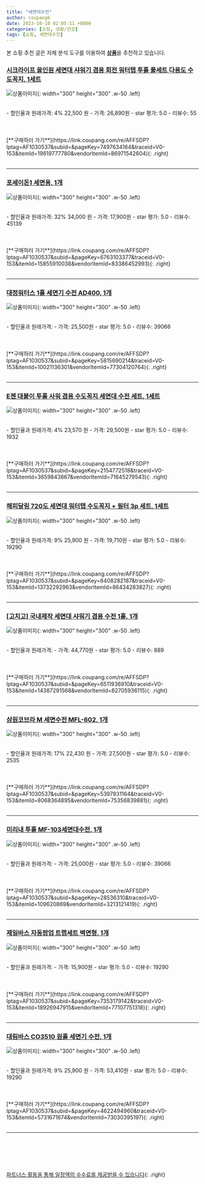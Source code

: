 ```yaml
---
title: "세면대수전"
author: coupang6
date: 2023-10-10 02:05:11 +0800
categories: [쇼핑, 생활/건강]
tags: [쇼핑, 세면대수전]
---
```


본 쇼핑 추천 글은 자체 분석 도구를 이용하여 [**상품**](https://link.coupang.com/a/bao1ui)을 추천하고 있습니다.

### [시크라이프 올인원 세면대 샤워기 겸용 회전 워터탭 투홀 풀세트 다용도 수도꼭지, 1세트](https://link.coupang.com/re/AFFSDP?lptag=AF1030537&subid=&pageKey=7497634164&traceid=V0-153&itemId=19619777780&vendorItemId=86971542604)

![상품이미지](https://thumbnail7.coupangcdn.com/thumbnails/remote/230x230ex/image/vendor_inventory/8a59/bbc6cfce60d5b90855bd7771e57850328427a30970f5c0f67d22f17597d7.jpg){: width="300" height="300" .w-50 .left}


<br>
- 할인율과 원래가격: 4%  22,500   원
- 가격: 26,890원
- star 평가: 5.0
- 리뷰수: 55
<br>
<br>
<br>
<br>
[**구매하러 가기**](https://link.coupang.com/re/AFFSDP?lptag=AF1030537&subid=&pageKey=7497634164&traceid=V0-153&itemId=19619777780&vendorItemId=86971542604){: .right}
<br>
<br>

---

### [포세이돈1 세면용, 1개](https://link.coupang.com/re/AFFSDP?lptag=AF1030537&subid=&pageKey=6763103377&traceid=V0-153&itemId=15855910038&vendorItemId=83386452993)

![상품이미지](https://thumbnail7.coupangcdn.com/thumbnails/remote/230x230ex/image/vendor_inventory/1b29/3639fc9b981d6731e4bbcb74ab150628624b2fd6209e33f67e036f40867d.jpg){: width="300" height="300" .w-50 .left}


<br>
- 할인율과 원래가격: 32%  34,000   원
- 가격: 17,900원
- star 평가: 5.0
- 리뷰수: 45139
<br>
<br>
<br>
<br>
[**구매하러 가기**](https://link.coupang.com/re/AFFSDP?lptag=AF1030537&subid=&pageKey=6763103377&traceid=V0-153&itemId=15855910038&vendorItemId=83386452993){: .right}
<br>
<br>

---

### [대정워터스 1홀 세면기 수전 AD400, 1개](https://link.coupang.com/re/AFFSDP?lptag=AF1030537&subid=&pageKey=5815690214&traceid=V0-153&itemId=10021136301&vendorItemId=77304120764)

![상품이미지](https://thumbnail10.coupangcdn.com/thumbnails/remote/230x230ex/image/retail/images/2021/07/09/15/2/8b031bea-4b36-4cf2-9835-eaec292145fd.jpg){: width="300" height="300" .w-50 .left}


<br>
- 할인율과 원래가격: 
- 가격: 25,500원
- star 평가: 5.0
- 리뷰수: 39066
<br>
<br>
<br>
<br>
[**구매하러 가기**](https://link.coupang.com/re/AFFSDP?lptag=AF1030537&subid=&pageKey=5815690214&traceid=V0-153&itemId=10021136301&vendorItemId=77304120764){: .right}
<br>
<br>

---

### [E젠 대붙이 투홀 사워 겸용 수도꼭지 세면대 수전 세트, 1세트](https://link.coupang.com/re/AFFSDP?lptag=AF1030537&subid=&pageKey=2154772518&traceid=V0-153&itemId=3659843667&vendorItemId=71645279543)

![상품이미지](https://thumbnail9.coupangcdn.com/thumbnails/remote/230x230ex/image/retail/images/2431631500516799-ecf3ef0e-0993-494d-ab26-d945ab7812bf.jpg){: width="300" height="300" .w-50 .left}


<br>
- 할인율과 원래가격: 4%  23,570   원
- 가격: 29,500원
- star 평가: 5.0
- 리뷰수: 1932
<br>
<br>
<br>
<br>
[**구매하러 가기**](https://link.coupang.com/re/AFFSDP?lptag=AF1030537&subid=&pageKey=2154772518&traceid=V0-153&itemId=3659843667&vendorItemId=71645279543){: .right}
<br>
<br>

---

### [해피달링 720도 세면대 워터탭 수도꼭지 + 필터 3p 세트, 1세트](https://link.coupang.com/re/AFFSDP?lptag=AF1030537&subid=&pageKey=6408282187&traceid=V0-153&itemId=13732292963&vendorItemId=86434283827)

![상품이미지](https://thumbnail9.coupangcdn.com/thumbnails/remote/230x230ex/image/retail/images/5848902305074792-656c4283-ce63-44ef-9ddd-47ef36235aa1.jpg){: width="300" height="300" .w-50 .left}


<br>
- 할인율과 원래가격: 9%  25,900   원
- 가격: 19,710원
- star 평가: 5.0
- 리뷰수: 19290
<br>
<br>
<br>
<br>
[**구매하러 가기**](https://link.coupang.com/re/AFFSDP?lptag=AF1030537&subid=&pageKey=6408282187&traceid=V0-153&itemId=13732292963&vendorItemId=86434283827){: .right}
<br>
<br>

---

### [[고치고] 국내제작 세면대 샤워기 겸용 수전 1홀, 1개](https://link.coupang.com/re/AFFSDP?lptag=AF1030537&subid=&pageKey=6511936910&traceid=V0-153&itemId=14387291568&vendorItemId=82705936115)

![상품이미지](https://thumbnail8.coupangcdn.com/thumbnails/remote/230x230ex/image/vendor_inventory/2839/9fdb2c1b0efe4d347aaa66cc196361d741c7c76e81d6edfc5a013024e681.jpg){: width="300" height="300" .w-50 .left}


<br>
- 할인율과 원래가격: 
- 가격: 44,770원
- star 평가: 5.0
- 리뷰수: 889
<br>
<br>
<br>
<br>
[**구매하러 가기**](https://link.coupang.com/re/AFFSDP?lptag=AF1030537&subid=&pageKey=6511936910&traceid=V0-153&itemId=14387291568&vendorItemId=82705936115){: .right}
<br>
<br>

---

### [삼원코브라 M 세면수전 MFL-602, 1개](https://link.coupang.com/re/AFFSDP?lptag=AF1030537&subid=&pageKey=5397931164&traceid=V0-153&itemId=8068364895&vendorItemId=75356839881)

![상품이미지](https://thumbnail10.coupangcdn.com/thumbnails/remote/230x230ex/image/retail/images/82841783364934-e2dd3f28-340b-4212-90e9-84b4f91f45bc.jpg){: width="300" height="300" .w-50 .left}


<br>
- 할인율과 원래가격: 17%  22,430   원
- 가격: 27,500원
- star 평가: 5.0
- 리뷰수: 2535
<br>
<br>
<br>
<br>
[**구매하러 가기**](https://link.coupang.com/re/AFFSDP?lptag=AF1030537&subid=&pageKey=5397931164&traceid=V0-153&itemId=8068364895&vendorItemId=75356839881){: .right}
<br>
<br>

---

### [미리내 투홀 MF-103세면대수전, 1개](https://link.coupang.com/re/AFFSDP?lptag=AF1030537&subid=&pageKey=28536310&traceid=V0-153&itemId=109620869&vendorItemId=3213121419)

![상품이미지](https://thumbnail10.coupangcdn.com/thumbnails/remote/230x230ex/image/product/image/vendoritem/2019/01/09/3213121419/b7c81e21-6419-4492-85dd-8b721bfbeb0a.jpg){: width="300" height="300" .w-50 .left}


<br>
- 할인율과 원래가격: 
- 가격: 25,000원
- star 평가: 5.0
- 리뷰수: 39066
<br>
<br>
<br>
<br>
[**구매하러 가기**](https://link.coupang.com/re/AFFSDP?lptag=AF1030537&subid=&pageKey=28536310&traceid=V0-153&itemId=109620869&vendorItemId=3213121419){: .right}
<br>
<br>

---

### [제일바스 자동팝업 트랩세트 벽면형, 1개](https://link.coupang.com/re/AFFSDP?lptag=AF1030537&subid=&pageKey=7353179142&traceid=V0-153&itemId=18926947915&vendorItemId=77107751318)

![상품이미지](https://thumbnail10.coupangcdn.com/thumbnails/remote/230x230ex/image/retail/images/905524812641111-1b6eca87-68bf-4a12-b98c-179c950915fe.jpg){: width="300" height="300" .w-50 .left}


<br>
- 할인율과 원래가격: 
- 가격: 15,900원
- star 평가: 5.0
- 리뷰수: 19290
<br>
<br>
<br>
<br>
[**구매하러 가기**](https://link.coupang.com/re/AFFSDP?lptag=AF1030537&subid=&pageKey=7353179142&traceid=V0-153&itemId=18926947915&vendorItemId=77107751318){: .right}
<br>
<br>

---

### [대림바스 CO3510 원홀 세면기 수전, 1개](https://link.coupang.com/re/AFFSDP?lptag=AF1030537&subid=&pageKey=4622494960&traceid=V0-153&itemId=5731671674&vendorItemId=73030395197)

![상품이미지](https://thumbnail10.coupangcdn.com/thumbnails/remote/230x230ex/image/retail/images/1354282922930667-aeb3e651-2512-4d89-a475-f2f119fe0f98.jpg){: width="300" height="300" .w-50 .left}


<br>
- 할인율과 원래가격: 9%  25,900   원
- 가격: 53,410원
- star 평가: 5.0
- 리뷰수: 19290
<br>
<br>
<br>
<br>
[**구매하러 가기**](https://link.coupang.com/re/AFFSDP?lptag=AF1030537&subid=&pageKey=4622494960&traceid=V0-153&itemId=5731671674&vendorItemId=73030395197){: .right}
<br>
<br>

---
<br><br><br><br><br> [파트너스 활동을 통해 일정액의 수수료를 제공받을 수 있습니다](https://link.coupang.com/a/bao1ui){: .right}